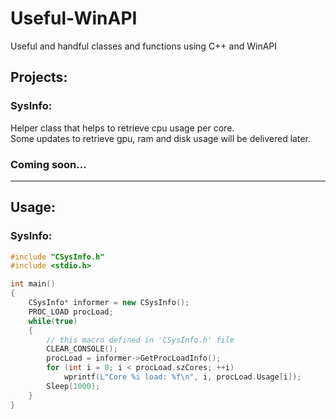 # Useful-WinAPI
Useful and handful classes and functions using C++ and WinAPI  
## Projects:
### SysInfo:
Helper class that helps to retrieve cpu usage per core.  
Some updates to retrieve gpu, ram and disk usage will be delivered later.
### Coming soon...

***
## Usage:
### SysInfo:
```cpp
#include "CSysInfo.h"
#include <stdio.h>

int main()
{
    CSysInfo* informer = new CSysInfo();
    PROC_LOAD procLoad;
    while(true)
    {
    	// this macro defined in 'CSysInfo.h' file
    	CLEAR_CONSOLE();
        procLoad = informer->GetProcLoadInfo();
        for (int i = 0; i < procLoad.szCores; ++i)
            wprintf(L"Core %i load: %f\n", i, procLoad.Usage[i]);
        Sleep(1000);
    }
}

```